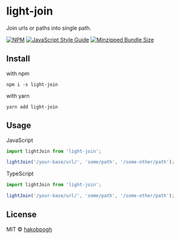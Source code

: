 # light-join

Join urls or paths into single path.

[![NPM](https://img.shields.io/npm/v/light-join.svg)][npm-light-join]
[![JavaScript Style Guide](https://img.shields.io/badge/code_style-standard-brightgreen.svg)][js-style-guide]
[![Minzipped Bundle Size](https://badgen.net/bundlephobia/minzip/light-join)][bundlephobia-link]

## Install

with npm
```
npm i -s light-join
```

with yarn
```
yarn add light-join
```

## Usage

JavaScript
```javascript
import lightJoin from 'light-join';

lightJoin('/your-base/url/', 'some/path', '/some-other/path');
```

TypeScript
```typescript
import lightJoin from 'light-join';

lightJoin('/your-base/url/', 'some/path', '/some-other/path');
```

## License

MIT © [hakobpogh][github-hakobpogh]

[github-hakobpogh]: https://github.com/hakobpogh
[npm-light-join]: https://www.npmjs.com/package/light-join
[js-style-guide]: https://standardjs.com
[bundlephobia-link]: https://bundlephobia.com/result?p=light-join
